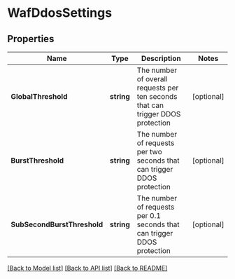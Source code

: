 # WafDdosSettings

## Properties

Name | Type | Description | Notes
------------ | ------------- | ------------- | -------------
**GlobalThreshold** | **string** | The number of overall requests per ten seconds that can trigger DDOS protection | [optional] 
**BurstThreshold** | **string** | The number of requests per two seconds that can trigger DDOS protection | [optional] 
**SubSecondBurstThreshold** | **string** | The number of requests per 0.1 seconds that can trigger DDOS protection | [optional] 

[[Back to Model list]](../README.md#documentation-for-models) [[Back to API list]](../README.md#documentation-for-api-endpoints) [[Back to README]](../README.md)


